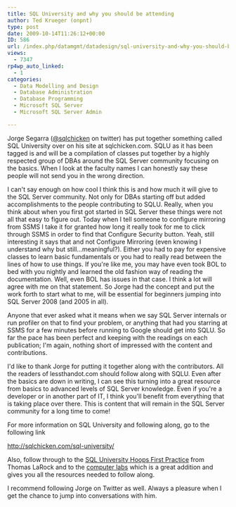 ```yaml
---
title: SQL University and why you should be attending
author: Ted Krueger (onpnt)
type: post
date: 2009-10-14T11:26:12+00:00
ID: 586
url: /index.php/datamgmt/datadesign/sql-university-and-why-you-should-be-att/
views:
  - 7347
rp4wp_auto_linked:
  - 1
categories:
  - Data Modelling and Design
  - Database Administration
  - Database Programming
  - Microsoft SQL Server
  - Microsoft SQL Server Admin

---
```

Jorge Segarra ([@sqlchicken][1] on twitter) has put together something called SQL University over on his site at sqlchicken.com. SQLU as it has been tagged is and will be a compilation of classes put together by a highly respected group of DBAs around the SQL Server community focusing on the basics. When I look at the faculty names I can honestly say these people will not send you in the wrong direction. 

I can't say enough on how cool I think this is and how much it will give to the SQL Server community. Not only for DBAs starting off but added accomplishments to the people contributing to SQLU. Really, when you think about when you first got started in SQL Server these things were not all that easy to figure out. Today when I tell someone to configure mirroring from SSMS I take it for granted how long it really took for me to click through SSMS in order to find that Configure Security button. Yeah, still interesting it says that and not Configure Mirroring (even knowing I understand why but still...meaningful?). Either you had to pay for expensive classes to learn basic fundamentals or you had to really read between the lines of how to use things. If you're like me, you may have even took BOL to bed with you nightly and learned the old fashion way of reading the documentation. Well, even BOL has issues in that case. I think a lot will agree with me on that statement. So Jorge had the concept and put the work forth to start what to me, will be essential for beginners jumping into SQL Server 2008 (and 2005 in all). 

Anyone that ever asked what it means when we say SQL Server internals or run profiler on that to find your problem, or anything that had you starring at SSMS for a few minutes before running to Google should get into SQLU. So far the pace has been perfect and keeping with the readings on each publication; I'm again, nothing short of impressed with the content and contributions.

I'd like to thank Jorge for putting it together along with the contributors. All the readers of lessthandot.com should follow along with SQLU. Even after the basics are down in writing, I can see this turning into a great resource from basics to advanced levels of SQL Server knowledge. Even if you're a developer or in another part of IT, I think you'll benefit from everything that is taking place over there. This is content that will remain in the SQL Server community for a long time to come!

For more information on SQL University and following along, go to the following link

http://sqlchicken.com/sql-university/

Also, follow through to the [SQL University Hoops First Practice][2] from Thomas LaRock and to the [computer labs][3] which is a great addition and gives you all the resources needed to follow along.

I recommend following Jorge on Twitter as well. Always a pleasure when I get the chance to jump into conversations with him.

 [1]: http://twitter.com/sqlchicken
 [2]: http://tomlarock.com/2009/10/sql-university-hoops-first-practice/
 [3]: http://test.sqlserverbeta.com/